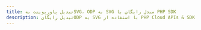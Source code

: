 ---title: تبدیل پاورپوینت بهSVG، ODP به SVG مبدل رایگان یا PHP SDKdescription: تبدیل رایگانODP به SVG با استفاده از PHP Cloud APIs & SDK. همچنین اسناد Microsoft PowerPoint را در Cloud ایجاد، ویرایش و رندر کنید.---